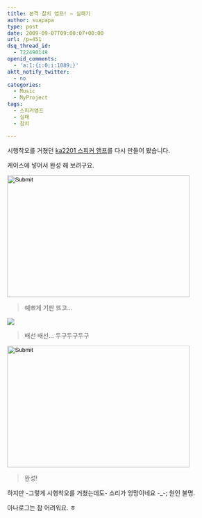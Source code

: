 ```yaml
---
title: 본격 참치 앰프! – 실패기
author: suapapa
type: post
date: 2009-09-07T09:00:07+00:00
url: /p=451
dsq_thread_id:
  - 722490149
openid_comments:
  - 'a:1:{i:0;i:1089;}'
aktt_notify_twitter:
  - no
categories:
  - Music
  - MyProject
tags:
  - 스피커앰프
  - 실패
  - 참치

---
```

시행착오를 거쳤던 [ka2201 스피커 앰프][1]를 다시 만들어 봤습니다.

케이스에 넣어서 완성 해 보려구요.

<input width="420" type="image" height="280" src="https://asset.homin.dev/blog/image/tuna_amp_01.jpg" /> 

> 예쁘게 기판 뜨고&#8230;



![](https://asset.homin.dev/blog/image/tuna_amp_02.jpg)

> 배선 배선&#8230; 두구두구두구

<input width="420" type="image" height="280" src="https://asset.homin.dev/blog/image/tuna_amp_03.jpg" /> 

> 완성!

하지만 -그렇게 시행착오를 거쳤는데도- 소리가 엉망이네요 -_-; 원인 불명.

아나로그는 참 어려워요. ㅎ

 [1]: https://homin.dev/blog/p=176